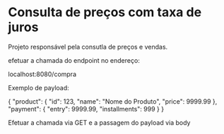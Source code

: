 
# Consulta de preços com taxa de juros

Projeto responsável pela consutla de preços e vendas.

efetuar a chamada do endpoint no endereço:

localhost:8080/compra

Exemplo de payload:

{
    "product": {
        "id": 123,
        "name": "Nome do Produto",
        "price": 9999.99
    },
    "payment": {
        "entry": 9999.99,
        "installments": 999
    }
}

Efetuar a chamada via GET e a passagem do payload via body